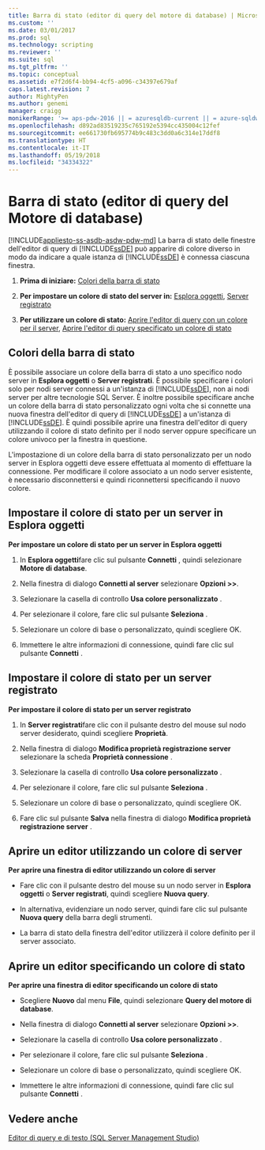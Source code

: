 ```yaml
---
title: Barra di stato (editor di query del motore di database) | Microsoft Docs
ms.custom: ''
ms.date: 03/01/2017
ms.prod: sql
ms.technology: scripting
ms.reviewer: ''
ms.suite: sql
ms.tgt_pltfrm: ''
ms.topic: conceptual
ms.assetid: e7f2d6f4-bb94-4cf5-a096-c34397e679af
caps.latest.revision: 7
author: MightyPen
ms.author: genemi
manager: craigg
monikerRange: '>= aps-pdw-2016 || = azuresqldb-current || = azure-sqldw-latest || >= sql-server-2016 || = sqlallproducts-allversions'
ms.openlocfilehash: d892ad83519235c765192e5394cc435004c12fef
ms.sourcegitcommit: ee661730fb695774b9c483c3dd0a6c314e17ddf8
ms.translationtype: HT
ms.contentlocale: it-IT
ms.lasthandoff: 05/19/2018
ms.locfileid: "34334322"
---
```

# <a name="status-bar-database-engine-query-editor"></a>Barra di stato (editor di query del Motore di database)
[!INCLUDE[appliesto-ss-asdb-asdw-pdw-md](../../includes/appliesto-ss-asdb-asdw-pdw-md.md)]
  La barra di stato delle finestre dell'editor di query di [!INCLUDE[ssDE](../../includes/ssde-md.md)] può apparire di colore diverso in modo da indicare a quale istanza di [!INCLUDE[ssDE](../../includes/ssde-md.md)] è connessa ciascuna finestra.  
  
1.  **Prima di iniziare:**  [Colori della barra di stato](#StatusBarColors)  
  
2.  **Per impostare un colore di stato del server in:**  [Esplora oggetti](#SetOEServerColor), [Server registrato](#SetRegServerColor)  
  
3.  **Per utilizzare un colore di stato:**  [Aprire l'editor di query con un colore per il server](#OpenServerColor), [Aprire l'editor di query specificato un colore di stato](#OpenSpecColor)  
  
##  <a name="StatusBarColors"></a> Colori della barra di stato  
 È possibile associare un colore della barra di stato a uno specifico nodo server in **Esplora oggetti** o **Server registrati**. È possibile specificare i colori solo per nodi server connessi a un'istanza di [!INCLUDE[ssDE](../../includes/ssde-md.md)], non ai nodi server per altre tecnologie SQL Server. È inoltre possibile specificare anche un colore della barra di stato personalizzato ogni volta che si connette una nuova finestra dell'editor di query di [!INCLUDE[ssDE](../../includes/ssde-md.md)] a un'istanza di [!INCLUDE[ssDE](../../includes/ssde-md.md)]. È quindi possibile aprire una finestra dell'editor di query utilizzando il colore di stato definito per il nodo server oppure specificare un colore univoco per la finestra in questione.  
  
 L'impostazione di un colore della barra di stato personalizzato per un nodo server in Esplora oggetti deve essere effettuata al momento di effettuare la connessione. Per modificare il colore associato a un nodo server esistente, è necessario disconnettersi e quindi riconnettersi specificando il nuovo colore.  
  
##  <a name="SetOEServerColor"></a> Impostare il colore di stato per un server in Esplora oggetti  
 **Per impostare un colore di stato per un server in Esplora oggetti**  
  
1.  In **Esplora oggetti**fare clic sul pulsante **Connetti** , quindi selezionare **Motore di database**.  
  
2.  Nella finestra di dialogo **Connetti al server** selezionare **Opzioni >>**.  
  
3.  Selezionare la casella di controllo **Usa colore personalizzato** .  
  
4.  Per selezionare il colore, fare clic sul pulsante **Seleziona** .  
  
5.  Selezionare un colore di base o personalizzato, quindi scegliere OK.  
  
6.  Immettere le altre informazioni di connessione, quindi fare clic sul pulsante **Connetti** .  
  
##  <a name="SetRegServerColor"></a> Impostare il colore di stato per un server registrato  
 **Per impostare il colore di stato per un server registrato**  
  
1.  In **Server registrati**fare clic con il pulsante destro del mouse sul nodo server desiderato, quindi scegliere **Proprietà**.  
  
2.  Nella finestra di dialogo **Modifica proprietà registrazione server** selezionare la scheda **Proprietà connessione** .  
  
3.  Selezionare la casella di controllo **Usa colore personalizzato** .  
  
4.  Per selezionare il colore, fare clic sul pulsante **Seleziona** .  
  
5.  Selezionare un colore di base o personalizzato, quindi scegliere OK.  
  
6.  Fare clic sul pulsante **Salva** nella finestra di dialogo **Modifica proprietà registrazione server** .  
  
##  <a name="OpenServerColor"></a> Aprire un editor utilizzando un colore di server  
 **Per aprire una finestra di editor utilizzando un colore di server**  
  
-   Fare clic con il pulsante destro del mouse su un nodo server in **Esplora oggetti** o **Server registrati**, quindi scegliere **Nuova query**.  
  
-   In alternativa, evidenziare un nodo server, quindi fare clic sul pulsante **Nuova query** della barra degli strumenti.  
  
-   La barra di stato della finestra dell'editor utilizzerà il colore definito per il server associato.  
  
##  <a name="OpenSpecColor"></a> Aprire un editor specificando un colore di stato  
 **Per aprire una finestra di editor specificando un colore di stato**  
  
-   Scegliere **Nuovo** dal menu **File**, quindi selezionare **Query del motore di database**.  
  
-   Nella finestra di dialogo **Connetti al server** selezionare **Opzioni >>**.  
  
-   Selezionare la casella di controllo **Usa colore personalizzato** .  
  
-   Per selezionare il colore, fare clic sul pulsante **Seleziona** .  
  
-   Selezionare un colore di base o personalizzato, quindi scegliere OK.  
  
-   Immettere le altre informazioni di connessione, quindi fare clic sul pulsante **Connetti** .  
  
## <a name="see-also"></a>Vedere anche  
 [Editor di query e di testo &#40;SQL Server Management Studio&#41;](../../relational-databases/scripting/query-and-text-editors-sql-server-management-studio.md)  
  
  
